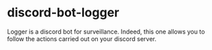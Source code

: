 # discord-bot-logger
Logger is a discord bot for surveillance. Indeed, this one allows you to follow the actions carried out on your discord server.
